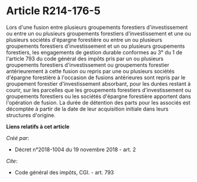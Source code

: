 # Article R214-176-5

Lors d'une fusion entre plusieurs groupements forestiers d'investissement ou entre un ou plusieurs groupements forestiers
d'investissement et une ou plusieurs sociétés d'épargne forestière ou entre un ou plusieurs groupements forestiers
d'investissement et un ou plusieurs groupements forestiers, les engagements de gestion durable conformes au  3° du 1 de
l'article 793 du code général des impôts pris par un ou plusieurs groupements forestiers d'investissement ou groupements
forestier antérieurement à cette fusion ou repris par une ou plusieurs sociétés d'épargne forestière à l'occasion de fusions
antérieures sont repris par le groupement forestier d'investissement absorbant, pour les durées restant à courir, sur les
parcelles que les groupements forestiers d'investissement ou groupements forestiers ou les sociétés d'épargne forestière
apportent dans l'opération de fusion. La durée de détention des parts pour les associés est décomptée à partir de la date de
leur acquisition initiale dans leurs structures d'origine.

**Liens relatifs à cet article**

_Créé par_:

  - Décret n°2018-1004 du 19 novembre 2018 - art. 2

_Cite_:

  - Code général des impôts, CGI. - art. 793
